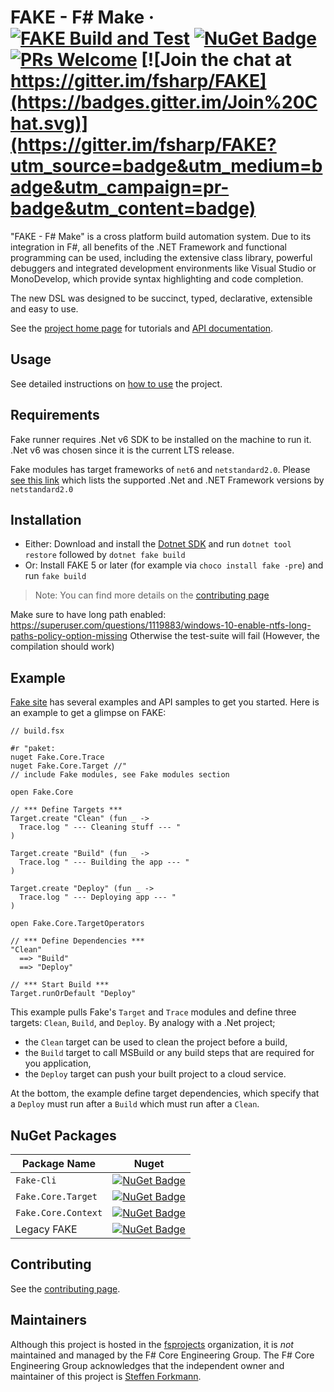 # FAKE - F# Make &middot; [![FAKE Build and Test](https://github.com/fsprojects/FAKE/actions/workflows/build_and_test.yml/badge.svg)](https://github.com/fsprojects/FAKE/actions/workflows/build_and_test.yml) [![NuGet Badge](https://buildstats.info/nuget/Fake-Cli)](https://www.nuget.org/packages/Fake-Cli) [![PRs Welcome](https://img.shields.io/badge/PRs-welcome-brightgreen.svg)]([https://reactjs.org/docs/how-to-contribute.html#your-first-pull-request](https://fake.build/guide/contributing.html)) [![Join the chat at https://gitter.im/fsharp/FAKE](https://badges.gitter.im/Join%20Chat.svg)](https://gitter.im/fsharp/FAKE?utm_source=badge&utm_medium=badge&utm_campaign=pr-badge&utm_content=badge)

"FAKE - F# Make" is a cross platform build automation system. Due to its integration
in F#, all benefits of the .NET Framework and functional programming can be used, including
the extensive class library, powerful debuggers and integrated development environments like
Visual Studio or MonoDevelop, which provide syntax highlighting and code completion.

The new DSL was designed to be succinct, typed, declarative, extensible and easy to use.

See the [project home page](https://fake.build/) for tutorials and [API documentation](https://fake.build/reference/index.html).

## Usage

See detailed instructions on [how to use](https://fake.build/guide/fake-gettingstarted.html#Install-FAKE) the project.

## Requirements

Fake runner requires .Net v6 SDK to be installed on the machine to run it. .Net v6 was chosen since it is the current LTS release.

Fake modules has target frameworks of `net6` and `netstandard2.0`. Please [see this link](https://docs.microsoft.com/en-us/dotnet/standard/net-standard?tabs=net-standard-2-0) which lists the supported .Net and .NET Framework versions by `netstandard2.0`

## Installation

* Either: Download and install the [Dotnet SDK](https://www.microsoft.com/net/learn/get-started) and run `dotnet tool restore` followed by `dotnet fake build`
* Or: Install FAKE 5 or later (for example via `choco install fake -pre`) and run `fake build`

> Note: You can find more details on the [contributing page](https://fake.build/guide/contributing.html)

Make sure to have long path enabled: https://superuser.com/questions/1119883/windows-10-enable-ntfs-long-paths-policy-option-missing
Otherwise the test-suite will fail (However, the compilation should work)

## Example
[Fake site](https://fake.build) has several examples and API samples to get you started. Here is an example to get a glimpse on FAKE:

```F#
// build.fsx

#r "paket:
nuget Fake.Core.Trace
nuget Fake.Core.Target //"
// include Fake modules, see Fake modules section

open Fake.Core

// *** Define Targets ***
Target.create "Clean" (fun _ ->
  Trace.log " --- Cleaning stuff --- "
)

Target.create "Build" (fun _ ->
  Trace.log " --- Building the app --- "
)

Target.create "Deploy" (fun _ ->
  Trace.log " --- Deploying app --- "
)

open Fake.Core.TargetOperators

// *** Define Dependencies ***
"Clean"
  ==> "Build"
  ==> "Deploy"

// *** Start Build ***
Target.runOrDefault "Deploy"
```

This example pulls Fake's `Target` and `Trace` modules and define three targets: `Clean`, `Build`, and `Deploy`. By analogy with a .Net project;
* the `Clean` target can be used to clean the project before a build,
*  the `Build` target to call MSBuild or any build steps that are required for you application,
*  the `Deploy` target can push your built project to a cloud service.

At the bottom, the example define target dependencies, which specify that a `Deploy` must run after a `Build` which must run after a `Clean`.

## NuGet Packages

| Package Name         | Nuget                                                                                                                |
| -------------------- | -------------------------------------------------------------------------------------------------------------------- |
| `Fake-Cli`           | [![NuGet Badge](https://buildstats.info/nuget/Fake-Cli)](https://www.nuget.org/packages/Fake-Cli)                    |
| `Fake.Core.Target`   | [![NuGet Badge](https://buildstats.info/nuget/Fake.Core.Target)](https://www.nuget.org/packages/Fake.Core.Target)    |
| `Fake.Core.Context`  | [![NuGet Badge](https://buildstats.info/nuget/Fake.Core.Context)](https://www.nuget.org/packages/Fake.Core.Context)  |
| Legacy FAKE          | [![NuGet Badge](https://buildstats.info/nuget/FAKE)](https://www.nuget.org/packages/FAKE)                            |

## Contributing

See the [contributing page](https://fake.build/guide/contributing.html).

## Maintainers

Although this project is hosted in the [fsprojects](https://github.com/fsprojects) organization, it is _not_ maintained and managed by the F# Core Engineering Group. The F# Core Engineering Group acknowledges that the independent owner and maintainer of this project is [Steffen Forkmann](https://github.com/forki).
